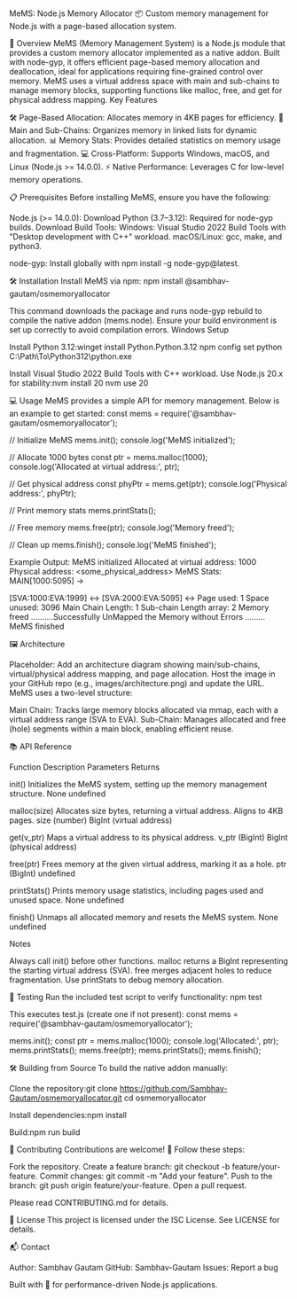 MeMS: Node.js Memory Allocator 📦
Custom memory management for Node.js with a page-based allocation system.


🚀 Overview
MeMS (Memory Management System) is a Node.js module that provides a custom memory allocator implemented as a native addon. Built with node-gyp, it offers efficient page-based memory allocation and deallocation, ideal for applications requiring fine-grained control over memory. MeMS uses a virtual address space with main and sub-chains to manage memory blocks, supporting functions like malloc, free, and get for physical address mapping.
Key Features

🛠 Page-Based Allocation: Allocates memory in 4KB pages for efficiency.
🔗 Main and Sub-Chains: Organizes memory in linked lists for dynamic allocation.
📊 Memory Stats: Provides detailed statistics on memory usage and fragmentation.
💻 Cross-Platform: Supports Windows, macOS, and Linux (Node.js >= 14.0.0).
⚡ Native Performance: Leverages C for low-level memory operations.


📋 Prerequisites
Before installing MeMS, ensure you have the following:

Node.js (>= 14.0.0): Download
Python (3.7–3.12): Required for node-gyp builds. Download
Build Tools:
Windows: Visual Studio 2022 Build Tools with "Desktop development with C++" workload.
macOS/Linux: gcc, make, and python3.


node-gyp: Install globally with npm install -g node-gyp@latest.


🛠 Installation
Install MeMS via npm:
npm install @sambhav-gautam/osmemoryallocator

This command downloads the package and runs node-gyp rebuild to compile the native addon (mems.node). Ensure your build environment is set up correctly to avoid compilation errors.
Windows Setup

Install Python 3.12:winget install Python.Python.3.12
npm config set python C:\Path\To\Python312\python.exe


Install Visual Studio 2022 Build Tools with C++ workload.
Use Node.js 20.x for stability:nvm install 20
nvm use 20




💻 Usage
MeMS provides a simple API for memory management. Below is an example to get started:
const mems = require('@sambhav-gautam/osmemoryallocator');

// Initialize MeMS
mems.init();
console.log('MeMS initialized');

// Allocate 1000 bytes
const ptr = mems.malloc(1000);
console.log('Allocated at virtual address:', ptr);

// Get physical address
const phyPtr = mems.get(ptr);
console.log('Physical address:', phyPtr);

// Print memory stats
mems.printStats();

// Free memory
mems.free(ptr);
console.log('Memory freed');

// Clean up
mems.finish();
console.log('MeMS finished');

Example Output:
MeMS initialized
Allocated at virtual address: 1000
Physical address: <some_physical_address>
MeMS Stats:
MAIN[1000:5095] -> <P>[SVA:1000:EVA:1999] <-> <H>[SVA:2000:EVA:5095] <-> <NULL>
Page used: 1
Space unused: 3096
Main Chain Length: 1
Sub-chain Length array: 2
Memory freed
..........Successfully UnMapped the Memory without Errors .........
MeMS finished


🖼 Architecture

Placeholder: Add an architecture diagram showing main/sub-chains, virtual/physical address mapping, and page allocation. Host the image in your GitHub repo (e.g., images/architecture.png) and update the URL.
MeMS uses a two-level structure:

Main Chain: Tracks large memory blocks allocated via mmap, each with a virtual address range (SVA to EVA).
Sub-Chain: Manages allocated and free (hole) segments within a main block, enabling efficient reuse.


📚 API Reference



Function
Description
Parameters
Returns



init()
Initializes the MeMS system, setting up the memory management structure.
None
undefined


malloc(size)
Allocates size bytes, returning a virtual address. Aligns to 4KB pages.
size (number)
BigInt (virtual address)


get(v_ptr)
Maps a virtual address to its physical address.
v_ptr (BigInt)
BigInt (physical address)


free(ptr)
Frees memory at the given virtual address, marking it as a hole.
ptr (BigInt)
undefined


printStats()
Prints memory usage statistics, including pages used and unused space.
None
undefined


finish()
Unmaps all allocated memory and resets the MeMS system.
None
undefined


Notes

Always call init() before other functions.
malloc returns a BigInt representing the starting virtual address (SVA).
free merges adjacent holes to reduce fragmentation.
Use printStats to debug memory allocation.


🧪 Testing
Run the included test script to verify functionality:
npm test

This executes test.js (create one if not present):
const mems = require('@sambhav-gautam/osmemoryallocator');

mems.init();
const ptr = mems.malloc(1000);
console.log('Allocated:', ptr);
mems.printStats();
mems.free(ptr);
mems.printStats();
mems.finish();


🛠 Building from Source
To build the native addon manually:

Clone the repository:git clone https://github.com/Sambhav-Gautam/osmemoryallocator.git
cd osmemoryallocator


Install dependencies:npm install


Build:npm run build




🤝 Contributing
Contributions are welcome! 🎉 Follow these steps:

Fork the repository.
Create a feature branch: git checkout -b feature/your-feature.
Commit changes: git commit -m "Add your feature".
Push to the branch: git push origin feature/your-feature.
Open a pull request.

Please read CONTRIBUTING.md for details.

📜 License
This project is licensed under the ISC License. See LICENSE for details.

📬 Contact

Author: Sambhav Gautam
GitHub: Sambhav-Gautam
Issues: Report a bug


Built with 💖 for performance-driven Node.js applications.
